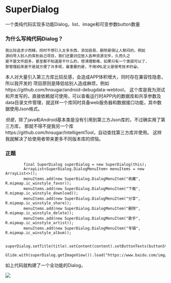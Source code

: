 # SuperDialog
一个类纯代码实现多功能Dialog，list、image和可变参数button数量

### 为什么写纯代码Dialog？

    我比较追求少而精，同时不想引入太多东西，添加容易，删除是很让人郁闷的，例如
    源码导入别人的库到自己项目，我们还要对应放入各种资源文件，久而久之
    是不是文件超多，甚至都不知道是干什么的，想清理都难，如果只有一个类就可以了，
    那管理起来是不是就方便了许多呢，最重要的是，不用XML定义是很考技术的😁。
    
  本人对大量引入第三方库比较反感，会造成APP体积增大，同时存在兼容性隐患，所以我开发的
项目原则是降低给别人造成麻烦，例如https://github.com/hnsugar/android-debugdata-webtool，
这个库是我为测试和开发写的，直接依赖就可使用，可以查看运行时APP内的数据库和共享参数及
data目录文件管理，就这样一个库同时具备web服务器和数据接口功能，其中数据使用Json格式。

*但是*，除了java和Android基本类是没有引用到第三方Json库的，不过确实用了第三方库，
那就不得不提我另一个库https://github.com/hnsugar/IntelligentTool，自动查找第三方库并使用。
这样我就解决了给使用者带来更多不同版本库的烦恼。


### 正题

            final SuperDialog superDialog = new SuperDialog(this);
            ArrayList<SuperDialog.DialogMenuItem> menuItems = new ArrayList<>();
            menuItems.add(new SuperDialog.DialogMenuItem("收藏", R.mipmap.ic_winstyle_favor));
            menuItems.add(new SuperDialog.DialogMenuItem("下载", R.mipmap.ic_winstyle_download));
            menuItems.add(new SuperDialog.DialogMenuItem("分享", R.mipmap.ic_winstyle_share));
            menuItems.add(new SuperDialog.DialogMenuItem("删除", R.mipmap.ic_winstyle_delete));
            menuItems.add(new SuperDialog.DialogMenuItem("歌手", R.mipmap.ic_winstyle_artist));
            menuItems.add(new SuperDialog.DialogMenuItem("专辑", R.mipmap.ic_winstyle_album));
            
            superDialog.setTitle(title).setContent(content).setButtonTexts(buttonStrs).setListener(listener).setShowImage().setDialogMenuItemList(menuItems).setButtonTexts(buttonStrs).show();
            Glide.with(superDialog.getImageView()).load("https://www.baidu.com/img/fnj_96d95207b4a706738f1b8be3b41ea9f3.gif").into(superDialog.getImageView()););
            
            
如上代码就构建了一个全功能的Dialog，

![](https://github.com/hnsugar/SuperDialog/blob/master/image/0.png)